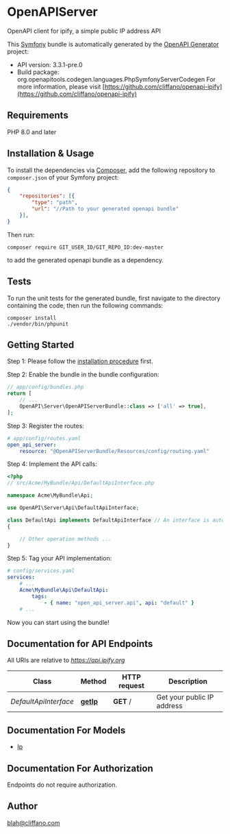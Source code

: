 # OpenAPIServer
OpenAPI client for ipify, a simple public IP address API

This [Symfony](https://symfony.com/) bundle is automatically generated by the [OpenAPI Generator](https://openapi-generator.tech) project:

- API version: 3.3.1-pre.0
- Build package: org.openapitools.codegen.languages.PhpSymfonyServerCodegen
For more information, please visit [https://github.com/cliffano/openapi-ipify](https://github.com/cliffano/openapi-ipify)

## Requirements

PHP 8.0 and later

## Installation & Usage

To install the dependencies via [Composer](http://getcomposer.org/), add the following repository to `composer.json` of your Symfony project:

```json
{
    "repositories": [{
        "type": "path",
        "url": "//Path to your generated openapi bundle"
    }],
}
```

Then run:

```
composer require GIT_USER_ID/GIT_REPO_ID:dev-master
```

to add the generated openapi bundle as a dependency.

## Tests

To run the unit tests for the generated bundle, first navigate to the directory containing the code, then run the following commands:

```
composer install
./vendor/bin/phpunit
```


## Getting Started

Step 1: Please follow the [installation procedure](#installation--usage) first.

Step 2: Enable the bundle in the bundle configuration:

```php
// app/config/bundles.php
return [
    // ...
    OpenAPI\Server\OpenAPIServerBundle::class => ['all' => true],
];
```

Step 3: Register the routes:

```yaml
# app/config/routes.yaml
open_api_server:
    resource: "@OpenAPIServerBundle/Resources/config/routing.yaml"
```

Step 4: Implement the API calls:

```php
<?php
// src/Acme/MyBundle/Api/DefaultApiInterface.php

namespace Acme\MyBundle\Api;

use OpenAPI\Server\Api\DefaultApiInterface;

class DefaultApi implements DefaultApiInterface // An interface is autogenerated
{

    // Other operation methods ...
}
```

Step 5: Tag your API implementation:

```yaml
# config/services.yaml
services:
    # ...
    Acme\MyBundle\Api\DefaultApi:
        tags:
            - { name: "open_api_server.api", api: "default" }
    # ...
```

Now you can start using the bundle!


## Documentation for API Endpoints

All URIs are relative to *https://api.ipify.org*

Class | Method | HTTP request | Description
------------ | ------------- | ------------- | -------------
*DefaultApiInterface* | [**getIp**](docs/Api/DefaultApiInterface.md#getip) | **GET** / | Get your public IP address


## Documentation For Models

 - [Ip](docs/Model/Ip.md)


## Documentation For Authorization

Endpoints do not require authorization.


## Author

blah@cliffano.com

